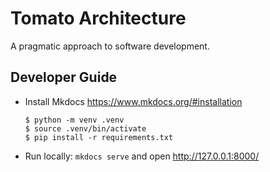 # Tomato Architecture
A pragmatic approach to software development.

## Developer Guide
* Install Mkdocs https://www.mkdocs.org/#installation
    ```shell
    $ python -m venv .venv
    $ source .venv/bin/activate
    $ pip install -r requirements.txt
    ```
    
* Run locally: `mkdocs serve` and open http://127.0.0.1:8000/
